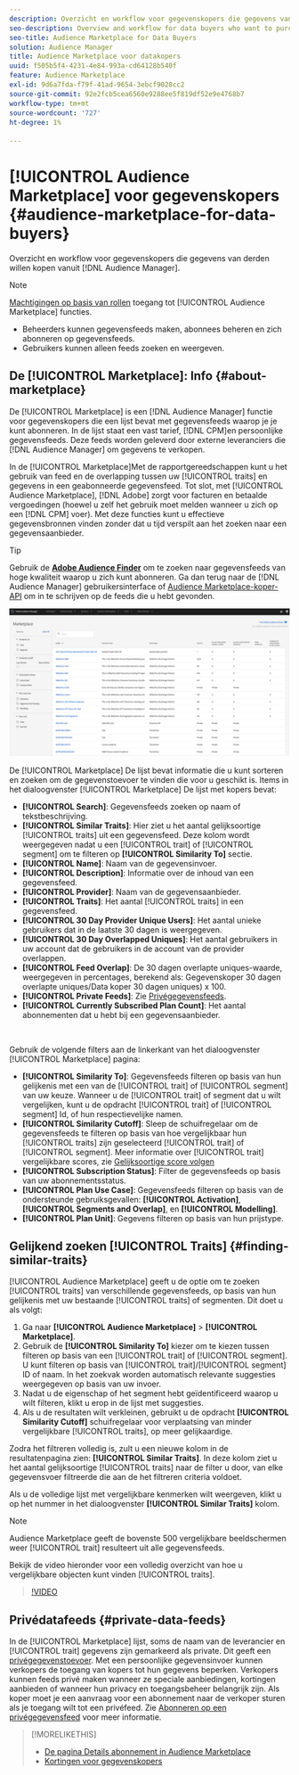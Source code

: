 ```yaml
---
description: Overzicht en workflow voor gegevenskopers die gegevens van derden willen kopen vanuit de Audience Manager
seo-description: Overview and workflow for data buyers who want to purchase third-party data from within Audience Manager
seo-title: Audience Marketplace for Data Buyers
solution: Audience Manager
title: Audience Marketplace voor datakopers
uuid: f505b5f4-4231-4e84-993a-cd64128b540f
feature: Audience Marketplace
exl-id: 9d6a7fda-f79f-41ad-9654-3ebcf9028cc2
source-git-commit: 92e2fcb5cea6560e9288ee5f819df52e9e4768b7
workflow-type: tm+mt
source-wordcount: '727'
ht-degree: 1%

---
```


# [!UICONTROL Audience Marketplace] voor gegevenskopers {#audience-marketplace-for-data-buyers}

Overzicht en workflow voor gegevenskopers die gegevens van derden willen kopen vanuit [!DNL Audience Manager].

>[!NOTE]
>[Machtigingen op basis van rollen](../../../reporting/reports-dashboard.md) toegang tot [!UICONTROL Audience Marketplace] functies.
>
>* Beheerders kunnen gegevensfeeds maken, abonnees beheren en zich abonneren op gegevensfeeds.
>* Gebruikers kunnen alleen feeds zoeken en weergeven.


## De [!UICONTROL Marketplace]: Info {#about-marketplace}

De [!UICONTROL Marketplace] is een [!DNL Audience Manager] functie voor gegevenskopers die een lijst bevat met gegevensfeeds waarop je je kunt abonneren. In de lijst staat een vast tarief, [!DNL CPM]en persoonlijke gegevensfeeds. Deze feeds worden geleverd door externe leveranciers die [!DNL Audience Manager] om gegevens te verkopen.

In de [!UICONTROL Marketplace]Met de rapportgereedschappen kunt u het gebruik van feed en de overlapping tussen uw [!UICONTROL traits] en gegevens in een geabonneerde gegevensfeed. Tot slot, met [!UICONTROL Audience Marketplace], [!DNL Adobe] zorgt voor facturen en betaalde vergoedingen (hoewel u zelf het gebruik moet melden wanneer u zich op een [!DNL CPM] voer). Met deze functies kunt u effectieve gegevensbronnen vinden zonder dat u tijd verspilt aan het zoeken naar een gegevensaanbieder.

>[!TIP]
>
>Gebruik de **[Adobe Audience Finder](https://www.adobe-audience-finder.com/)** om te zoeken naar gegevensfeeds van hoge kwaliteit waarop u zich kunt abonneren. Ga dan terug naar de [!DNL Audience Manager] gebruikersinterface of [Audience Marketplace-koper-API](https://bank.demdex.com/portal/swagger/index.html#/Audience_Marketplace_Buyer_API) om in te schrijven op de feeds die u hebt gevonden.

![koper-marketing-overzicht](assets/buyer-marketplace-overview.png)

De [!UICONTROL Marketplace] De lijst bevat informatie die u kunt sorteren en zoeken om de gegevenstoevoer te vinden die voor u geschikt is. Items in het dialoogvenster [!UICONTROL Marketplace] De lijst met kopers bevat:

* **[!UICONTROL Search]**: Gegevensfeeds zoeken op naam of tekstbeschrijving.
* **[!UICONTROL Similar Traits]**: Hier ziet u het aantal gelijksoortige [!UICONTROL traits] uit een gegevensfeed. Deze kolom wordt weergegeven nadat u een [!UICONTROL trait] of [!UICONTROL segment] om te filteren op **[!UICONTROL Similarity To]** sectie.
* **[!UICONTROL Name]**: Naam van de gegevensinvoer.
* **[!UICONTROL Description]**: Informatie over de inhoud van een gegevensfeed.
* **[!UICONTROL Provider]**: Naam van de gegevensaanbieder.
* **[!UICONTROL Traits]**: Het aantal [!UICONTROL traits] in een gegevensfeed.
* **[!UICONTROL 30 Day Provider Unique Users]**: Het aantal unieke gebruikers dat in de laatste 30 dagen is weergegeven.
* **[!UICONTROL 30 Day Overlapped Uniques]**: Het aantal gebruikers in uw account dat de gebruikers in de account van de provider overlappen.
* **[!UICONTROL Feed Overlap]**: De 30 dagen overlapte uniques-waarde, weergegeven in percentages, berekend als: Gegevenskoper 30 dagen overlapte uniques/Data koper 30 dagen uniques) x 100.
* **[!UICONTROL Private Feeds]**: Zie [Privégegevensfeeds](../../../features/audience-marketplace/marketplace-private-feeds.md).
* **[!UICONTROL Currently Subscribed Plan Count]**: Het aantal abonnementen dat u hebt bij een gegevensaanbieder.

 

Gebruik de volgende filters aan de linkerkant van het dialoogvenster [!UICONTROL Marketplace] pagina:

* **[!UICONTROL Similarity To]**: Gegevensfeeds filteren op basis van hun gelijkenis met een van de [!UICONTROL trait] of [!UICONTROL segment] van uw keuze. Wanneer u de [!UICONTROL trait] of segment dat u wilt vergelijken, kunt u de opdracht [!UICONTROL trait] of [!UICONTROL segment] Id, of hun respectievelijke namen.
* **[!UICONTROL Similarity Cutoff]**: Sleep de schuifregelaar om de gegevensfeeds te filteren op basis van hoe vergelijkbaar hun [!UICONTROL traits] zijn geselecteerd [!UICONTROL trait] of [!UICONTROL segment]. Meer informatie over [!UICONTROL trait] vergelijkbare scores, zie [Gelijksoortige score volgen](../../segments/trait-recommendations.md#trait-similarity-score)
* **[!UICONTROL Subscription Status]**: Filter de gegevensfeeds op basis van uw abonnementsstatus.
* **[!UICONTROL Plan Use Case]**: Gegevensfeeds filteren op basis van de ondersteunde gebruiksgevallen: **[!UICONTROL Activation]**, **[!UICONTROL Segments and Overlap]**, en **[!UICONTROL Modelling]**.
* **[!UICONTROL Plan Unit]**: Gegevens filteren op basis van hun prijstype.

## Gelijkend zoeken [!UICONTROL Traits] {#finding-similar-traits}

[!UICONTROL Audience Marketplace] geeft u de optie om te zoeken [!UICONTROL traits] van verschillende gegevensfeeds, op basis van hun gelijkenis met uw bestaande [!UICONTROL traits] of segmenten. Dit doet u als volgt:

1. Ga naar **[!UICONTROL Audience Marketplace]** > **[!UICONTROL Marketplace]**.
2. Gebruik de **[!UICONTROL Similarity To]** kiezer om te kiezen tussen filteren op basis van een [!UICONTROL trait] of [!UICONTROL segment]. U kunt filteren op basis van [!UICONTROL trait]/[!UICONTROL segment] ID of naam. In het zoekvak worden automatisch relevante suggesties weergegeven op basis van uw invoer.
3. Nadat u de eigenschap of het segment hebt geïdentificeerd waarop u wilt filteren, klikt u erop in de lijst met suggesties.
4. Als u de resultaten wilt verkleinen, gebruikt u de opdracht **[!UICONTROL Similarity Cutoff]** schuifregelaar voor verplaatsing van minder vergelijkbare [!UICONTROL traits], op meer gelijkaardige.

Zodra het filtreren volledig is, zult u een nieuwe kolom in de resultatenpagina zien: **[!UICONTROL Similar Traits]**. In deze kolom ziet u het aantal gelijksoortige [!UICONTROL traits] naar de filter u door, van elke gegevensvoer filtreerde die aan de het filtreren criteria voldoet.

Als u de volledige lijst met vergelijkbare kenmerken wilt weergeven, klikt u op het nummer in het dialoogvenster **[!UICONTROL Similar Traits]** kolom.

>[!NOTE]
>
> Audience Marketplace geeft de bovenste 500 vergelijkbare beeldschermen weer [!UICONTROL trait] resulteert uit alle gegevensfeeds.

Bekijk de video hieronder voor een volledig overzicht van hoe u vergelijkbare objecten kunt vinden [!UICONTROL traits].

>[!VIDEO](https://video.tv.adobe.com/v/29370/)

## Privédatafeeds {#private-data-feeds}

In de [!UICONTROL Marketplace] lijst, soms de naam van de leverancier en [!UICONTROL trait] gegevens zijn gemarkeerd als private. Dit geeft een [privégegevenstoevoer](../../../features/audience-marketplace/marketplace-private-feeds.md). Met een persoonlijke gegevensinvoer kunnen verkopers de toegang van kopers tot hun gegevens beperken. Verkopers kunnen feeds privé maken wanneer ze speciale aanbiedingen, kortingen aanbieden of wanneer hun privacy en toegangsbeheer belangrijk zijn. Als koper moet je een aanvraag voor een abonnement naar de verkoper sturen als je toegang wilt tot een privéfeed. Zie [Abonneren op een privégegevensfeed](../../../features/audience-marketplace/marketplace-data-buyers/marketplace-manage-subscriptions.md#subscript-private-data-feed) voor meer informatie.

>[!MORELIKETHIS]
>
>* [De pagina Details abonnement in Audience Marketplace](../../../features/audience-marketplace/marketplace-data-buyers/marketplace-manage-subscriptions.md#marketplace-buyer-details)
>* [Kortingen voor gegevenskopers](../../../features/audience-marketplace/marketplace-data-buyers/marketplace-manage-subscriptions.md#buyer-discount)

